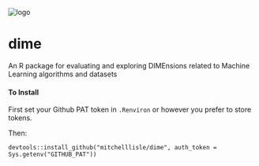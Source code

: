 
![logo](https://user-images.githubusercontent.com/18128531/43257865-4219a8f8-9114-11e8-83fd-3ab977a926b2.png)


# dime
An R package for evaluating and exploring DIMEnsions related to Machine Learning algorithms and datasets

#### To Install
First set your Github PAT token in `.Renviron` or however you prefer to store tokens. 

Then:

```
devtools::install_github("mitchelllisle/dime", auth_token = Sys.getenv("GITHUB_PAT"))
```
